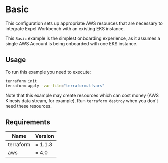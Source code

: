 # Basic

This configuration sets up appropriate AWS resources that are necessary to integrate Expel Workbench with an existing EKS instance.

This `Basic` example is the simplest onboarding experience, as it assumes a single AWS Account is being onboarded with one EKS instance.

## Usage


To run this example you need to execute:

```bash
terraform init
terraform apply -var-file="terraform.tfvars"
```

Note that this example may create resources which can cost money (AWS Kinesis data stream, for example). Run `terraform destroy` when you don't need these resources.

## Requirements

| Name | Version |
|------|---------|
| terraform | = 1.1.3 |
| aws | = 4.0 |